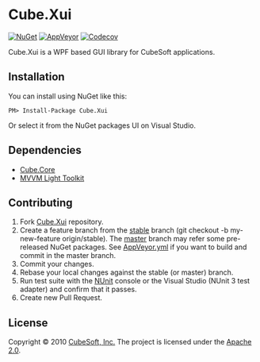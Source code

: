 Cube.Xui
====

[![NuGet](https://img.shields.io/nuget/v/Cube.Xui.svg)](https://www.nuget.org/packages/Cube.Xui/)
[![AppVeyor](https://ci.appveyor.com/api/projects/status/brama8ylsuk8xjer?svg=true)](https://ci.appveyor.com/project/clown/cube-xui)
[![Codecov](https://codecov.io/gh/cube-soft/Cube.Xui/branch/master/graph/badge.svg)](https://codecov.io/gh/cube-soft/Cube.Xui)

Cube.Xui is a WPF based GUI library for CubeSoft applications.

## Installation

You can install using NuGet like this:

    PM> Install-Package Cube.Xui

Or select it from the NuGet packages UI on Visual Studio.

## Dependencies

* [Cube.Core](https://github.com/cube-soft/Cube.Core)
* [MVVM Light Toolkit](http://www.mvvmlight.net/)

## Contributing

1. Fork [Cube.Xui](https://github.com/cube-soft/Cube.Xui/fork) repository.
2. Create a feature branch from the [stable](https://github.com/cube-soft/Cube.Xui/tree/stable) branch (git checkout -b my-new-feature origin/stable). The [master](https://github.com/cube-soft/Cube.Xui/tree/master) branch may refer some pre-released NuGet packages. See [AppVeyor.yml](https://github.com/cube-soft/Cube.Xui/blob/master/AppVeyor.yml) if you want to build and commit in the master branch.
3. Commit your changes.
4. Rebase your local changes against the stable (or master) branch.
5. Run test suite with the [NUnit](http://nunit.org/) console or the Visual Studio (NUnit 3 test adapter) and confirm that it passes.
6. Create new Pull Request.

## License

Copyright &copy; 2010 [CubeSoft, Inc.](http://www.cube-soft.jp/)
The project is licensed under the [Apache 2.0](https://github.com/cube-soft/Cube.Xui/blob/master/License.txt).